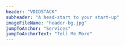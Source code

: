 ```yaml
---
header: "VOIDSTACK"
subheader: "A head-start to your start-up"
imageFileName: "header-bg.jpg"
jumpToAnchor: "Services"
jumpToAnchorText: "Tell Me More"
---
```

